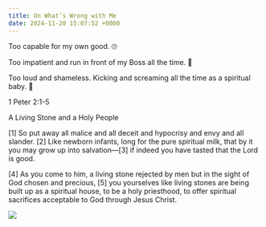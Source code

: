 ```yaml
---
title: On What’s Wrong with Me
date: 2024-11-20 15:07:52 +0000
---
```


Too capable for my own good. 🙄

Too impatient and run in front of my Boss all the time. 🤦

Too loud and shameless. Kicking and screaming all the time as a spiritual baby. 👶 

1 Peter 2:1-5

A Living Stone and a Holy People

[1] So put away all malice and all deceit and hypocrisy and envy and all slander. [2] Like newborn infants, long for the pure spiritual milk, that by it you may grow up into salvation—[3] if indeed you have tasted that the Lord is good.

[4] As you come to him, a living stone rejected by men but in the sight of God chosen and precious, [5] you yourselves like living stones are being built up as a spiritual house, to be a holy priesthood, to offer spiritual sacrifices acceptable to God through Jesus Christ.

![](/36c991ae4ed8a14f99bf004ccc04e4f2.jpeg)